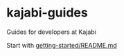 # kajabi-guides
Guides for developers at Kajabi

Start with [getting-started/README.md](getting-started/README.md)
